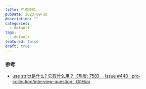 ```yaml
---
title: 严格模式
pubDate: 2023-09-18
description: ""
categories:
  - default
tags:
  - default
featured: false
draft: true
---
```


### 参考

- [use strict是什么? 它有什么用？【热度: 758】 · Issue #440 · pro-collection/interview-question · GitHub](https://github.com/pro-collection/interview-question/issues/440)
